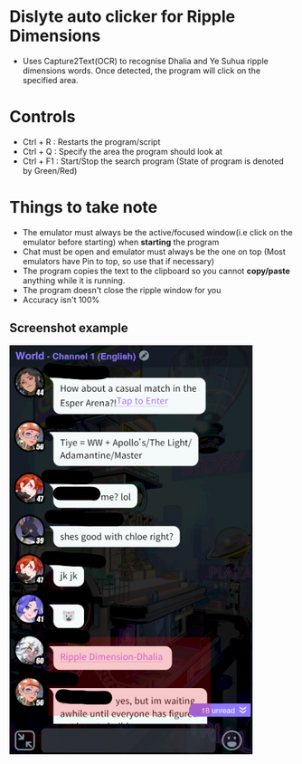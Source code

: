 # Dislyte auto clicker for Ripple Dimensions
- Uses Capture2Text(OCR) to recognise Dhalia and Ye Suhua ripple dimensions words. Once detected, the program will click on the specified area.

# Controls
- Ctrl + R : Restarts the program/script
- Ctrl + Q : Specify the area the program should look at
- Ctrl + F1 : Start/Stop the search program (State of program is denoted by Green/Red)

# Things to take note
- The emulator must always be the active/focused window(i.e click on the emulator before starting) when **starting** the program
- Chat must be open and emulator must always be the one on top (Most emulators have Pin to top, so use that if necessary)
- The program copies the text to the clipboard so you cannot **copy/paste** anything while it is running.
- The program doesn't close the ripple window for you
- Accuracy isn't 100%
## Screenshot example
![How it looks](./images/Screenshot.png)
